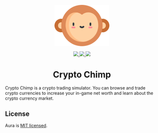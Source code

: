<p align="center"><a href="https://cryptochimp.herokuapp.com/" target="_blank" rel="noopener noreferrer"><img width="180" src="logo.png" alt="Crypto Chimp logo"></a></p>

<p align="center">
    <a href="https://github.com/MaximilianHagelstam/cryptochimp/stargazers">
        <img src="https://img.shields.io/github/stars/MaximilianHagelstam/cryptochimp"/>
    </a>
    <a href="https://github.com/MaximilianHagelstam/aura-web/commits/master">
        <img src="https://img.shields.io/github/last-commit/MaximilianHagelstam/cryptochimp"/>
    </a>
    <a href="https://github.com/MaximilianHagelstam/cryptochimp/blob/master/LICENSE">
        <img src="https://img.shields.io/badge/license-MIT-blue.svg"/>
    </a>
</p>

<h1 align="center">Crypto Chimp</h1>

Crypto Chimp is a crypto trading simulator. You can browse and trade crypto currencies to increase your in-game net worth and learn about the crypto currency market.

## License

Aura is [MIT licensed](./LICENSE).
